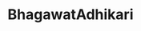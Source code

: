 ---
title: BhagawatAdhikari
github: https://github.com/BhagawatAdhikari
mode: dark
transition: 1s
score: 73.4
archetype:
- Descriptive
---